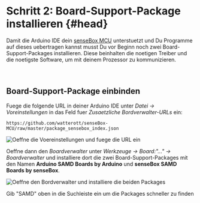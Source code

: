 # Schritt 2: Board-Support-Package installieren {#head}

<div class="description">Damit die Arduino IDE dein <a href="../komponenten/sensebox-mcu.html">senseBox MCU</a> unterstuetzt und Du Programme auf dieses uebertragen kannst musst Du vor Beginn noch zwei Board-Support-Packages installieren. Diese beinhalten die noetigen Treiber und die noetigste Software, um mit deinem Prozessor zu kommunizieren.</div>
<div class="line">
    <br>
    <br>
</div>

## Board-Support-Package einbinden 

Fuege die folgende URL in deiner Arduino IDE unter *Datei -> Voreinstellungen* in das Feld fuer *Zusaetzliche Bordverwalter-URLs* ein:
```
https://github.com/watterott/senseBox-MCU/raw/master/package_sensebox_index.json
```

![Oeffne die Voereinstellungen und fuege die URL ein](https://github.com/sensebox/books-v2/blob/edu/pictures/Ardu1.png?raw=true)

Oeffne dann den *Boardverwalter* unter *Werkzeuge -> Board:"..." -> Boardverwalter* und installiere dort die zwei Board-Support-Packages mit den Namen **Arduino SAMD Boards by Arduino** und **senseBox SAMD Boards by senseBox**.

![Oeffne den Bordverwalter und installiere die beiden Packages](https://github.com/sensebox/books-v2/blob/edu/pictures/Ardu2.png?raw=true)

<div class="box_info">
    <i class="fa fa-info fa-fw" aria-hidden="true" style="color: #42acf3;"></i>
  Gib "SAMD" oben in die Suchleiste ein um die Packages schneller zu finden
</div>











